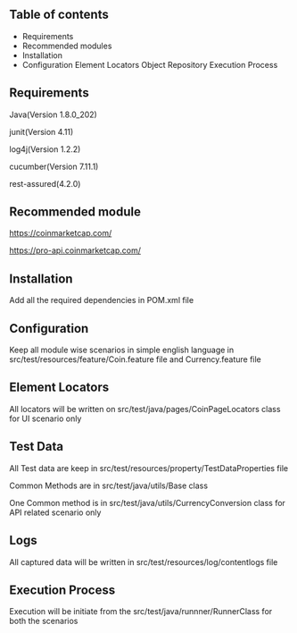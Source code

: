 ## Table of contents

- Requirements
- Recommended modules
- Installation
- Configuration
  Element Locators
  Object Repository
  Execution Process
  



## Requirements

Java(Version 1.8.0_202)

junit(Version 4.11)

log4j(Version 1.2.2)

cucumber(Version 7.11.1)

rest-assured(4.2.0)



## Recommended module

https://coinmarketcap.com/

https://pro-api.coinmarketcap.com/

## Installation

Add all the required dependencies in POM.xml file

##  Configuration
Keep all module wise scenarios in simple english language in src/test/resources/feature/Coin.feature file and Currency.feature file


## Element Locators

All locators will be written on src/test/java/pages/CoinPageLocators class for UI scenario only

## Test Data 

All Test data are keep in src/test/resources/property/TestDataProperties file

Common Methods are in src/test/java/utils/Base class 

One Common method is in src/test/java/utils/CurrencyConversion class for API related scenario only

## Logs

All captured data will be written in src/test/resources/log/contentlogs file 

## Execution Process

Execution will be initiate from the src/test/java/runnner/RunnerClass for both the scenarios


